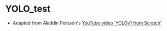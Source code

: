 # YOLO_test

- Adapted from Aladdin Persson's [YouTube video 'YOLOv1 from Scratch'](https://youtu.be/n9_XyCGr-MI)